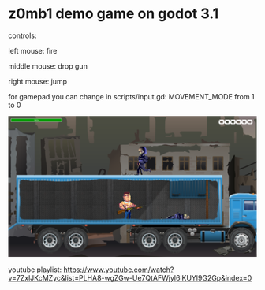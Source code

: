 # z0mb1 demo game on godot 3.1

controls:

left mouse: fire

middle mouse: drop gun

right mouse: jump



for gamepad you can change in scripts/input.gd:
MOVEMENT_MODE from 1 to 0

![](preview.png?raw=true)

youtube playlist:
https://www.youtube.com/watch?v=7ZxlJKcMZyc&list=PLHA8-wgZGw-Ue7QtAFWjyl6lKUYl9G2Gp&index=0
